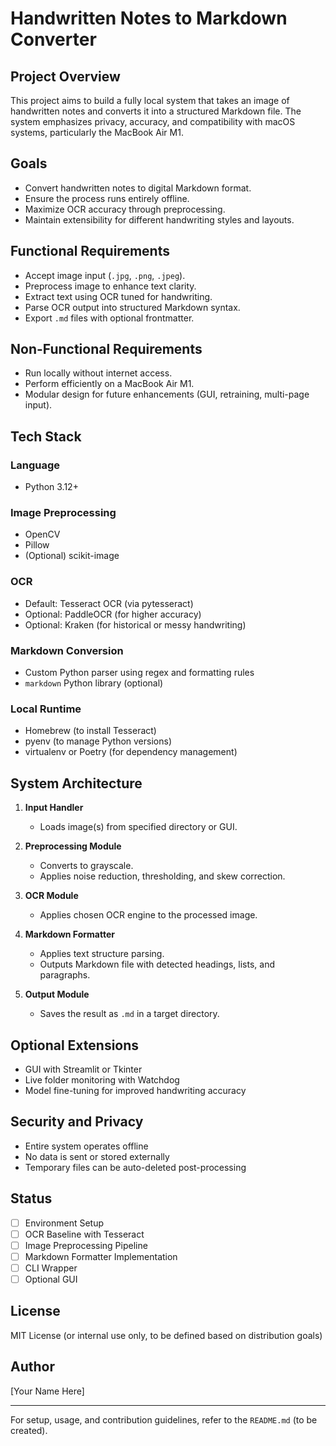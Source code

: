 # Handwritten Notes to Markdown Converter

## Project Overview

This project aims to build a fully local system that takes an image of handwritten notes and converts it into a structured Markdown file. The system emphasizes privacy, accuracy, and compatibility with macOS systems, particularly the MacBook Air M1.

## Goals

* Convert handwritten notes to digital Markdown format.
* Ensure the process runs entirely offline.
* Maximize OCR accuracy through preprocessing.
* Maintain extensibility for different handwriting styles and layouts.

## Functional Requirements

* Accept image input (`.jpg`, `.png`, `.jpeg`).
* Preprocess image to enhance text clarity.
* Extract text using OCR tuned for handwriting.
* Parse OCR output into structured Markdown syntax.
* Export `.md` files with optional frontmatter.

## Non-Functional Requirements

* Run locally without internet access.
* Perform efficiently on a MacBook Air M1.
* Modular design for future enhancements (GUI, retraining, multi-page input).

## Tech Stack

### Language

* Python 3.12+

### Image Preprocessing

* OpenCV
* Pillow
* (Optional) scikit-image

### OCR

* Default: Tesseract OCR (via pytesseract)
* Optional: PaddleOCR (for higher accuracy)
* Optional: Kraken (for historical or messy handwriting)

### Markdown Conversion

* Custom Python parser using regex and formatting rules
* `markdown` Python library (optional)

### Local Runtime

* Homebrew (to install Tesseract)
* pyenv (to manage Python versions)
* virtualenv or Poetry (for dependency management)

## System Architecture

1. **Input Handler**

   * Loads image(s) from specified directory or GUI.

2. **Preprocessing Module**

   * Converts to grayscale.
   * Applies noise reduction, thresholding, and skew correction.

3. **OCR Module**

   * Applies chosen OCR engine to the processed image.

4. **Markdown Formatter**

   * Applies text structure parsing.
   * Outputs Markdown file with detected headings, lists, and paragraphs.

5. **Output Module**

   * Saves the result as `.md` in a target directory.

## Optional Extensions

* GUI with Streamlit or Tkinter
* Live folder monitoring with Watchdog
* Model fine-tuning for improved handwriting accuracy

## Security and Privacy

* Entire system operates offline
* No data is sent or stored externally
* Temporary files can be auto-deleted post-processing

## Status

* [ ] Environment Setup
* [ ] OCR Baseline with Tesseract
* [ ] Image Preprocessing Pipeline
* [ ] Markdown Formatter Implementation
* [ ] CLI Wrapper
* [ ] Optional GUI

## License

MIT License (or internal use only, to be defined based on distribution goals)

## Author

\[Your Name Here]

---

For setup, usage, and contribution guidelines, refer to the `README.md` (to be created).
